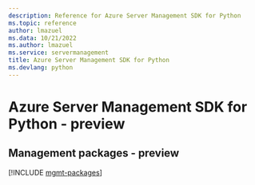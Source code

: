 ```yaml
---
description: Reference for Azure Server Management SDK for Python
ms.topic: reference
author: lmazuel
ms.data: 10/21/2022
ms.author: lmazuel
ms.service: servermanagement
title: Azure Server Management SDK for Python
ms.devlang: python
---
```

# Azure Server Management SDK for Python - preview

## Management packages - preview
[!INCLUDE [mgmt-packages](server-management-mgmt-index.md)]
